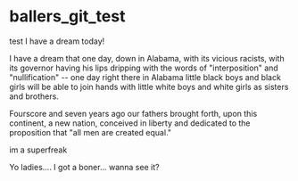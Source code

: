 # ballers_git_test
test
I have a dream today!

I have a dream that one day, down in Alabama, with its vicious racists, with its governor having his lips dripping with the words of "interposition" and "nullification" -- one day right there in Alabama little black boys and black girls will be able to join hands with little white boys and white girls as sisters and brothers.


Fourscore and seven years ago our fathers brought forth, upon this continent, a new nation, conceived in liberty and dedicated to the proposition that "all men are created equal."

im a superfreak


Yo ladies.... I got a boner... wanna see it?
